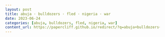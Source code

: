 ```yaml
---
layout: post
title: abuja · bulldozers · fled · nigeria · war
date: 2023-06-24
categories: [abuja, bulldozers, fled, nigeria, war]
content_url: https://papercliff.github.io/redirect/?q=abuja+bulldozers+fled+nigeria+war&tbs=cdr:1,cd_min:6/23/2023,cd_max:6/25/2023
---
```

